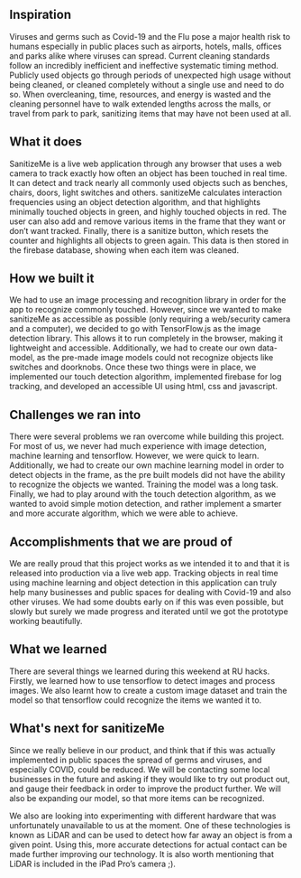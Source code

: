 ## Inspiration

Viruses and germs such as Covid-19 and the Flu pose a major health risk to humans especially in public places such as airports, hotels, malls, offices and parks alike where viruses can spread. Current cleaning standards follow an incredibly inefficient and ineffective systematic timing method. Publicly used objects go through periods of unexpected high usage without being cleaned, or cleaned completely without a single use and need to do so. When overcleaning, time, resources, and energy is wasted and the cleaning personnel have to walk extended lengths across the malls, or travel from park to park, sanitizing items that may have not been used at all.
 
## What it does

SanitizeMe is a live web application through any browser that uses a web camera to track exactly how often an object has been touched in real time. It can detect and track nearly all commonly used objects such as benches, chairs, doors, light switches and others. sanitizeMe calculates interaction frequencies using an object detection algorithm, and that highlights minimally touched objects in green, and highly touched objects in red. The user can also add and remove various items in the frame that they want or don’t want tracked. Finally, there is a sanitize button, which resets the counter and highlights all objects to green again. This data is then stored in the firebase database, showing when each item was cleaned. 

## How we built it

We had to use an image processing and recognition library in order for the app to recognize commonly touched. However, since we wanted to make sanitizeMe as accessible as possible (only requiring a web/security camera and a computer), we decided to go with TensorFlow.js as the image detection library. This allows it to run completely in the browser, making it lightweight and accessible. Additionally, we had to create our own data-model, as the pre-made image models could not recognize objects like switches and doorknobs. Once these two things were in place, we implemented our touch detection algorithm, implemented firebase for log tracking, and developed an accessible UI using html, css and javascript.
 
## Challenges we ran into

There were several problems we ran overcome while building this project. For most of us, we never had much experience with image detection, machine learning and tensorflow. However, we were quick to learn. Additionally, we had to create our own machine learning model in order to detect objects in the frame, as the pre built models did not have the ability to recognize the objects we wanted. Training the model was a long task. Finally, we had to play around with the touch detection algorithm, as we wanted to avoid simple motion detection, and rather implement a smarter and more accurate algorithm, which we were able to achieve. 

## Accomplishments that we are proud of

We are really proud that this project works as we intended it to and that it is released into production via a live web app. Tracking objects in real time using machine learning and object detection in this application can truly help many businesses and public spaces for dealing with Covid-19 and also other viruses. We had some doubts early on if this was even possible, but slowly but surely we made progress and iterated until we got the prototype working beautifully.

## What we learned

There are several things we learned during this weekend at RU hacks. Firstly, we learned how to use tensorflow to detect images and process images. We also learnt how to create a custom image dataset and train the model so that tensorflow could recognize the items we wanted it to.

## What's next for sanitizeMe
Since we really believe in our product, and think that if this was actually implemented in public spaces the spread of germs and viruses, and especially COVID, could be reduced. We will be contacting some local businesses in the future and asking if they would like to try out product out, and gauge their feedback in order to improve the product further. We will also be expanding our model, so that more items can be recognized. 

We also are looking into experimenting with different hardware that was unfortunately unavailable to us at the moment. One of these technologies is known as LiDAR and can be used to detect how far away an object is from a given point. Using this, more accurate detections for actual contact can be made further improving our technology. It is also worth mentioning that LiDAR is included in the iPad Pro’s camera ;).
